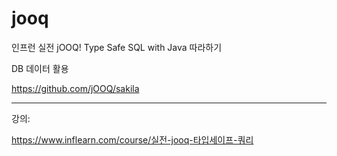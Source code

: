 # jooq
인프런 실전 jOOQ! Type Safe SQL with Java 따라하기

DB 데이터 활용

https://github.com/jOOQ/sakila 

---


강의: 

https://www.inflearn.com/course/실전-jooq-타입세이프-쿼리 